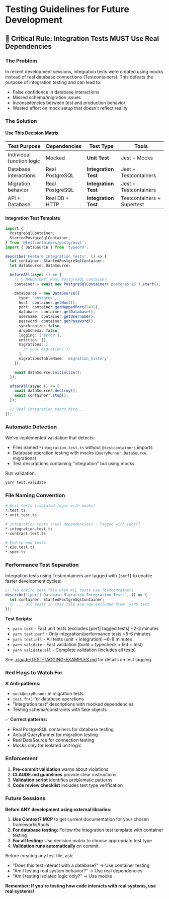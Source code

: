 # Testing Guidelines for Future Development

## 🚨 Critical Rule: Integration Tests MUST Use Real Dependencies

### The Problem

In recent development sessions, integration tests were created using mocks instead of real database connections (Testcontainers). This defeats the purpose of integration testing and can lead to:

- False confidence in database interactions
- Missed schema/migration issues
- Inconsistencies between test and production behavior
- Wasted effort on mock setup that doesn't reflect reality

### The Solution

#### Use This Decision Matrix

| Test Purpose              | Dependencies    | Test Type            | Tools                      |
| ------------------------- | --------------- | -------------------- | -------------------------- |
| Individual function logic | Mocked          | **Unit Test**        | Jest + Mocks               |
| Database interactions     | Real PostgreSQL | **Integration Test** | Jest + Testcontainers      |
| Migration behavior        | Real PostgreSQL | **Integration Test** | Jest + Testcontainers      |
| API + Database            | Real DB + HTTP  | **Integration Test** | Testcontainers + Supertest |

#### Integration Test Template

```typescript
import {
  PostgreSqlContainer,
  StartedPostgreSqlContainer,
} from '@testcontainers/postgresql';
import { DataSource } from 'typeorm';

describe('Feature Integration Tests', () => {
  let container: StartedPostgreSqlContainer;
  let dataSource: DataSource;

  beforeAll(async () => {
    // 🐳 MANDATORY: Real PostgreSQL container
    container = await new PostgreSqlContainer('postgres:15').start();

    dataSource = new DataSource({
      type: 'postgres',
      host: container.getHost(),
      port: container.getMappedPort(5432),
      database: container.getDatabase(),
      username: container.getUsername(),
      password: container.getPassword(),
      synchronize: false,
      dropSchema: false,
      logging: ['error'],
      entities: [],
      migrations: [
        /* your migrations */
      ],
      migrationsTableName: 'migration_history',
    });

    await dataSource.initialize();
  });

  afterAll(async () => {
    await dataSource?.destroy();
    await container?.stop();
  });

  // Real integration tests here...
});
```

### Automatic Detection

We've implemented validation that detects:

- Files named `*integration.test.ts` without `@testcontainers` imports
- Database operation testing with mocks (`QueryRunner`, `DataSource`, migrations)
- Test descriptions containing "integration" but using mocks

Run validation:

```bash
yarn test:validate
```

### File Naming Convention

```bash
# Unit tests (isolated logic with mocks)
*.test.ts
*-unit.test.ts

# Integration tests (real dependencies) - Tagged with [perf]
*-integration.test.ts
*-contract.test.ts

# End-to-end tests
*.e2e.test.ts
*.spec.ts
```

### Performance Test Separation

Integration tests using Testcontainers are tagged with `[perf]` to enable faster development cycles:

```typescript
// Tag entire test file when ALL tests use Testcontainers
describe('[perf] Database Migration Integration Tests', () => {
  let container: StartedPostgreSqlContainer;
  // ... all tests in this file are now excluded from `yarn test`
});
```

**Test Scripts:**

- `yarn test` - Fast unit tests (excludes [perf] tagged tests) ~2-3 minutes
- `yarn test:perf` - Only integration/performance tests ~5-6 minutes
- `yarn test:all` - All tests (unit + integration) ~6-8 minutes
- `yarn validate` - Fast validation (build + typecheck + lint + test)
- `yarn validate:all` - Complete validation (includes all tests)

See [.claude/TEST-TAGGING-EXAMPLES.md](../.claude/TEST-TAGGING-EXAMPLES.md) for details on test tagging.

### Red Flags to Watch For

❌ **Anti-patterns:**

- `mockQueryRunner` in migration tests
- `jest.fn()` for database operations
- "Integration test" descriptions with mocked dependencies
- Testing schema/constraints with fake objects

✅ **Correct patterns:**

- Real PostgreSQL containers for database testing
- Actual QueryRunner for migration testing
- Real DataSource for connection testing
- Mocks only for isolated unit logic

### Enforcement

1. **Pre-commit validation** warns about violations
2. **CLAUDE.md guidelines** provide clear instructions
3. **Validation script** identifies problematic patterns
4. **Code review checklist** includes test type verification

### Future Sessions

**Before ANY development using external libraries:**

1. **Use Context7 MCP** to get current documentation for your chosen frameworks/tools
2. **For database testing:** Follow the integration test template with container testing
3. **For all testing:** Use decision matrix to choose appropriate test type
4. **Validation runs automatically** on commit

Before creating any test file, ask:

- "Does this test interact with a database?" → Use container testing
- "Am I testing real system behavior?" → Use real dependencies
- "Am I testing isolated logic only?" → Use mocks

**Remember: If you're testing how code interacts with real systems, use real systems!**
